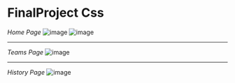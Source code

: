 # FinalProject Css
*Home Page*
![image](https://github.com/AGamra/FinalProjectCss/assets/95383719/54cb3b3b-3540-4fd0-a671-d8b84aa03a64)
![image](https://github.com/AGamra/FinalProjectCss/assets/95383719/85ee2b88-bc4b-426c-8b77-86cc9a840c4f)

______________________________________________________________________________________________________________________________________________________
*Teams Page*
![image](https://github.com/AGamra/FinalProjectCss/assets/95383719/78a39a9b-01c0-4c0f-a273-df86d7767f7b)
______________________________________________________________________________________________________________________________________________________
*History Page*
![image](https://github.com/AGamra/FinalProjectCss/assets/95383719/6ed3413f-74c3-457d-a9f9-cfa6033e8274)

